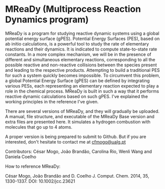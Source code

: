 # MReaDy (Multiprocess Reaction Dynamics program) 

MReaDy is a program for studying reactive dynamic systems using a global potential energy surface (gPES). 
Potential Energy Surfaces (PES), based on ab initio calculations,
is a powerful tool to study the rate of elementary reactions and their dynamics. It is indicated to compute state-to-state rate constants.
In a more complex mechanism, we will be in the presence of different and simultaneous elementary reactions,
corresponding to all the possible reactive and non-reactive collisions between the species present and leading to the respective products.
Attempting to build a traditional PES for such a system quickly becomes impossible.
To circumvent this problem, a global Potential Energy Surface (gPES) can be defined by integrating various PESs,
each representing an elementary reaction expected to play a role in the chemical process. 
MReaDy is built in such a way that it performs reactive dynamic calculations based on such gPES.
I've explained the working principles in the reference I've given.


There are several versions of MReaDy, and they will gradually be uploaded.
A manual, file structure, and executable of the MReaDy Base version and extra files are presented here. 
It simulates a hydrogen combustion with molecules that go up to 4 atoms. 

A proper version is being prepared to submit to Github.
But if you are interested, don't hesitate to contact me at cfmogo@ualg.pt

Contributors: César Mogo, João Brandão, Carolina Rio, Wenli Wang and Daniela Coelho  


How to reference MReaDy:

César Mogo, João Brandão and D. Coelho
J. Comput. Chem. 2014, 35, 1330-1337.
DOI: 10.1002/jcc.23621

